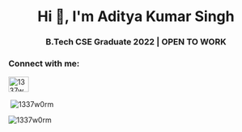 <h1 align="center">Hi 👋, I'm Aditya Kumar Singh</h1>
<h3 align="center">B.Tech CSE Graduate 2022 | OPEN TO WORK</h3>


<h3 align="left">Connect with me:</h3>
<p align="left">
<a href="https://linkedin.com/in/0xaditya" target="blank"><img align="center" src="https://raw.githubusercontent.com/rahuldkjain/github-profile-readme-generator/master/src/images/icons/Social/linked-in-alt.svg" alt="1337w0rm" height="30" width="40" /></a>
</p>

<p>&nbsp;<img align="center" src="https://github-readme-stats.vercel.app/api?username=1337w0rm&show_icons=true&locale=en" alt="1337w0rm" /></p>

<p><img align="center" src="https://github-readme-streak-stats.herokuapp.com/?user=1337w0rm&" alt="1337w0rm" /></p>
